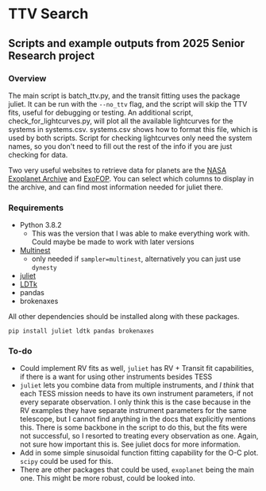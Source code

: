 # TTV Search

## Scripts and example outputs from 2025 Senior Research project

### Overview

The main script is batch_ttv.py, and the transit fitting uses the package juliet. It can be run with the ```--no_ttv``` flag, and the script will skip the TTV fits, useful for debugging or testing. An additional script, check_for_lightcurves.py, will plot all the available lightcurves for the systems in systems.csv. systems.csv shows how to format this file, which is used by both scripts. Script for checking lightcurves only need the system names, so you don't need to fill out the rest of the info if you are just checking for data.

Two very useful websites to retrieve data for planets are the [NASA Exoplanet Archive](https://exoplanetarchive.ipac.caltech.edu/cgi-bin/TblView/nph-tblView?app=ExoTbls&config=PS&constraint=default_flag=1&constraint=disc_facility+like+%27%25TESS%25%27) and [ExoFOP](https://exofop.ipac.caltech.edu/tess/). You can select which columns to display in the archive, and can find most information needed for juliet there.

### Requirements

- Python 3.8.2
  - This was the version that I was able to make everything work with. Could maybe be made to work with later versions
- [Multinest](https://github.com/JohannesBuchner/MultiNest)
  - only needed if ```sampler=multinest```, alternatively you can just use ```dynesty```
- [juliet](https://juliet.readthedocs.io/en/latest/index.html)
- [LDTk](https://github.com/hpparvi/ldtk)
- pandas
- brokenaxes

All other dependencies should be installed along with these packages.  

```
pip install juliet ldtk pandas brokenaxes
```

### To-do

- Could implement RV fits as well, ```juliet``` has RV + Transit fit capabilities, if there is a want for using other instruments besides TESS
- ```juliet``` lets you combine data from multiple instruments, and *I think* that each TESS mission needs to have its own instrument parameters, if not every separate observation. I only think this is the case because in the RV examples they have separate instrument parameters for the same telescope, but I cannot find anything in the docs that explicitly mentions this. There is some backbone in the script to do this, but the fits were not successful, so I resorted to treating every observation as one. Again, not sure how important this is. See juliet docs for more information.
- Add in some simple sinusoidal function fitting capability for the O-C plot. ```scipy``` could be used for this.
- There are other packages that could be used, ```exoplanet``` being the main one. This might be more robust, could be looked into.

